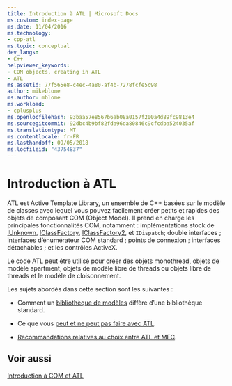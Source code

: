 ```yaml
---
title: Introduction à ATL | Microsoft Docs
ms.custom: index-page
ms.date: 11/04/2016
ms.technology:
- cpp-atl
ms.topic: conceptual
dev_langs:
- C++
helpviewer_keywords:
- COM objects, creating in ATL
- ATL
ms.assetid: 77f565e8-c4ec-4a80-af4b-7278fcfe5c98
author: mikeblome
ms.author: mblome
ms.workload:
- cplusplus
ms.openlocfilehash: 93baa57e8567b6ab08a0157f200a4d89fc9813e4
ms.sourcegitcommit: 92dbc4b9bf82fda96da80846c9cfcdba524035af
ms.translationtype: MT
ms.contentlocale: fr-FR
ms.lasthandoff: 09/05/2018
ms.locfileid: "43754837"
---
```

# <a name="introduction-to-atl"></a>Introduction à ATL

ATL est Active Template Library, un ensemble de C++ basées sur le modèle de classes avec lequel vous pouvez facilement créer petits et rapides des objets de composant COM (Object Model). Il prend en charge les principales fonctionnalités COM, notamment : implémentations stock de [IUnknown](/windows/desktop/api/unknwn/nn-unknwn-iunknown), [IClassFactory](/windows/desktop/api/unknwnbase/nn-unknwnbase-iclassfactory), [IClassFactory2](/windows/desktop/api/ocidl/nn-ocidl-iclassfactory2), et `IDispatch`; double interfaces ; interfaces d’énumérateur COM standard ; points de connexion ; interfaces détachables ; et les contrôles ActiveX.

Le code ATL peut être utilisé pour créer des objets monothread, objets de modèle apartment, objets de modèle libre de threads ou objets libre de threads et le modèle de cloisonnement.

Les sujets abordés dans cette section sont les suivantes :

- Comment un [bibliothèque de modèles](../atl/using-a-template-library.md) diffère d’une bibliothèque standard.

- Ce que vous [peut et ne peut pas faire avec ATL](../atl/scope-of-atl.md).

- [Recommandations relatives au choix entre ATL et MFC](../atl/recommendations-for-choosing-between-atl-and-mfc.md).

## <a name="see-also"></a>Voir aussi

[Introduction à COM et ATL](../atl/introduction-to-com-and-atl.md)

